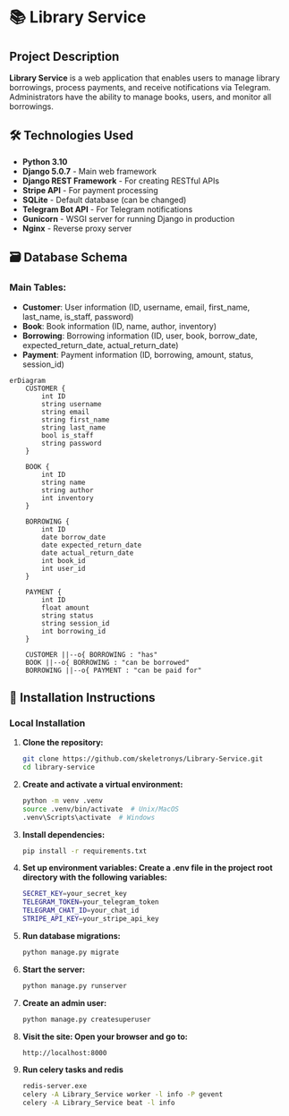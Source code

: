 # 📚 Library Service

## Project Description

**Library Service** is a web application that enables users to manage library borrowings, process payments, and receive notifications via Telegram. Administrators have the ability to manage books, users, and monitor all borrowings.

## 🛠 Technologies Used

- **Python 3.10**
- **Django 5.0.7** - Main web framework
- **Django REST Framework** - For creating RESTful APIs
- **Stripe API** - For payment processing
- **SQLite** - Default database (can be changed)
- **Telegram Bot API** - For Telegram notifications
- **Gunicorn** - WSGI server for running Django in production
- **Nginx** - Reverse proxy server

## 🗃 Database Schema

### Main Tables:

- **Customer**: User information (ID, username, email, first_name, last_name, is_staff, password)
- **Book**: Book information (ID, name, author, inventory)
- **Borrowing**: Borrowing information (ID, user, book, borrow_date, expected_return_date, actual_return_date)
- **Payment**: Payment information (ID, borrowing, amount, status, session_id)

```mermaid
erDiagram
    CUSTOMER {
        int ID
        string username
        string email
        string first_name
        string last_name
        bool is_staff
        string password
    }

    BOOK {
        int ID
        string name
        string author
        int inventory
    }

    BORROWING {
        int ID
        date borrow_date
        date expected_return_date
        date actual_return_date
        int book_id
        int user_id
    }

    PAYMENT {
        int ID
        float amount
        string status
        string session_id
        int borrowing_id
    }

    CUSTOMER ||--o{ BORROWING : "has"
    BOOK ||--o{ BORROWING : "can be borrowed"
    BORROWING ||--o{ PAYMENT : "can be paid for"

```

## 🚀 Installation Instructions

### Local Installation

1. **Clone the repository:**
   ```bash
   git clone https://github.com/skeletronys/Library-Service.git
   cd library-service

2. **Create and activate a virtual environment:**
    ```bash
    python -m venv .venv
    source .venv/bin/activate  # Unix/MacOS
    .venv\Scripts\activate  # Windows

3. **Install dependencies:**
    ```bash
    pip install -r requirements.txt

4. **Set up environment variables: Create a .env file in the project root directory with the following variables:**
    ```bash
    SECRET_KEY=your_secret_key
    TELEGRAM_TOKEN=your_telegram_token
    TELEGRAM_CHAT_ID=your_chat_id
    STRIPE_API_KEY=your_stripe_api_key

5. **Run database migrations:**
    ```bash
    python manage.py migrate

6. **Start the server:**
    ```bash
    python manage.py runserver

7. **Create an admin user:**
    ```bash
    python manage.py createsuperuser

8. **Visit the site: Open your browser and go to:**
    ```bash
    http://localhost:8000

9. **Run celery tasks and redis**
   ```bash
   redis-server.exe
   celery -A Library_Service worker -l info -P gevent
   celery -A Library_Service beat -l info

